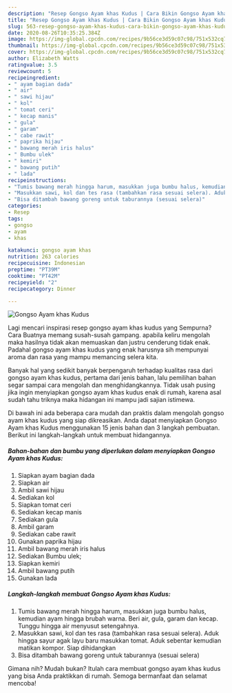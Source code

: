 ```yaml
---
description: "Resep Gongso Ayam khas Kudus | Cara Bikin Gongso Ayam khas Kudus Yang Bisa Manjain Lidah"
title: "Resep Gongso Ayam khas Kudus | Cara Bikin Gongso Ayam khas Kudus Yang Bisa Manjain Lidah"
slug: 563-resep-gongso-ayam-khas-kudus-cara-bikin-gongso-ayam-khas-kudus-yang-bisa-manjain-lidah
date: 2020-08-26T10:35:25.384Z
image: https://img-global.cpcdn.com/recipes/9b56ce3d59c07c98/751x532cq70/gongso-ayam-khas-kudus-foto-resep-utama.jpg
thumbnail: https://img-global.cpcdn.com/recipes/9b56ce3d59c07c98/751x532cq70/gongso-ayam-khas-kudus-foto-resep-utama.jpg
cover: https://img-global.cpcdn.com/recipes/9b56ce3d59c07c98/751x532cq70/gongso-ayam-khas-kudus-foto-resep-utama.jpg
author: Elizabeth Watts
ratingvalue: 3.5
reviewcount: 5
recipeingredient:
- " ayam bagian dada"
- " air"
- " sawi hijau"
- " kol"
- " tomat ceri"
- " kecap manis"
- " gula"
- " garam"
- " cabe rawit"
- " paprika hijau"
- " bawang merah iris halus"
- " Bumbu ulek"
- " kemiri"
- " bawang putih"
- " lada"
recipeinstructions:
- "Tumis bawang merah hingga harum, masukkan juga bumbu halus, kemudian ayam hingga brubah warna. Beri air, gula, garam dan kecap. Tunggu hingga air menyusut setengahnya."
- "Masukkan sawi, kol dan tes rasa (tambahkan rasa sesuai selera). Aduk hingga sayur agak layu baru masukkan tomat. Aduk sebentar kemudian matikan kompor. Siap dihidangkan"
- "Bisa ditambah bawang goreng untuk taburannya (sesuai selera)"
categories:
- Resep
tags:
- gongso
- ayam
- khas

katakunci: gongso ayam khas 
nutrition: 263 calories
recipecuisine: Indonesian
preptime: "PT39M"
cooktime: "PT42M"
recipeyield: "2"
recipecategory: Dinner

---
```



![Gongso Ayam khas Kudus](https://img-global.cpcdn.com/recipes/9b56ce3d59c07c98/751x532cq70/gongso-ayam-khas-kudus-foto-resep-utama.jpg)

Lagi mencari inspirasi resep gongso ayam khas kudus yang Sempurna? Cara Buatnya memang susah-susah gampang. apabila keliru mengolah maka hasilnya tidak akan memuaskan dan justru cenderung tidak enak. Padahal gongso ayam khas kudus yang enak harusnya sih mempunyai aroma dan rasa yang mampu memancing selera kita.



Banyak hal yang sedikit banyak berpengaruh terhadap kualitas rasa dari gongso ayam khas kudus, pertama dari jenis bahan, lalu pemilihan bahan segar sampai cara mengolah dan menghidangkannya. Tidak usah pusing jika ingin menyiapkan gongso ayam khas kudus enak di rumah, karena asal sudah tahu triknya maka hidangan ini mampu jadi sajian istimewa.


Di bawah ini ada beberapa cara mudah dan praktis dalam mengolah gongso ayam khas kudus yang siap dikreasikan. Anda dapat menyiapkan Gongso Ayam khas Kudus menggunakan 15 jenis bahan dan 3 langkah pembuatan. Berikut ini langkah-langkah untuk membuat hidangannya.

<!--inarticleads1-->

##### Bahan-bahan dan bumbu yang diperlukan dalam menyiapkan Gongso Ayam khas Kudus:

1. Siapkan  ayam bagian dada
1. Siapkan  air
1. Ambil  sawi hijau
1. Sediakan  kol
1. Siapkan  tomat ceri
1. Sediakan  kecap manis
1. Sediakan  gula
1. Ambil  garam
1. Sediakan  cabe rawit
1. Gunakan  paprika hijau
1. Ambil  bawang merah iris halus
1. Sediakan  Bumbu ulek;
1. Siapkan  kemiri
1. Ambil  bawang putih
1. Gunakan  lada




<!--inarticleads2-->

##### Langkah-langkah membuat Gongso Ayam khas Kudus:

1. Tumis bawang merah hingga harum, masukkan juga bumbu halus, kemudian ayam hingga brubah warna. Beri air, gula, garam dan kecap. Tunggu hingga air menyusut setengahnya.
1. Masukkan sawi, kol dan tes rasa (tambahkan rasa sesuai selera). Aduk hingga sayur agak layu baru masukkan tomat. Aduk sebentar kemudian matikan kompor. Siap dihidangkan
1. Bisa ditambah bawang goreng untuk taburannya (sesuai selera)




Gimana nih? Mudah bukan? Itulah cara membuat gongso ayam khas kudus yang bisa Anda praktikkan di rumah. Semoga bermanfaat dan selamat mencoba!
